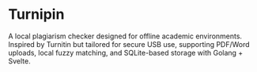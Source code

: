 # Turnipin
A local plagiarism checker designed for offline academic environments. Inspired by Turnitin but tailored for secure USB use, supporting PDF/Word uploads, local fuzzy matching, and SQLite-based storage with Golang + Svelte.
